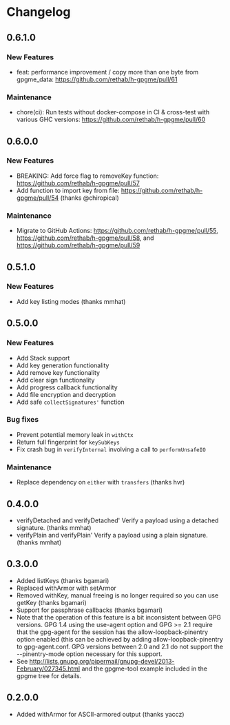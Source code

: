 # Changelog

## 0.6.1.0

### New Features

- feat: performance improvement / copy more than one byte from gpgme_data: https://github.com/rethab/h-gpgme/pull/61

### Maintenance

- chore(ci): Run tests without docker-compose in CI & cross-test with various GHC versions: https://github.com/rethab/h-gpgme/pull/60

## 0.6.0.0

### New Features

- BREAKING: Add force flag to removeKey function: https://github.com/rethab/h-gpgme/pull/57
- Add function to import key from file: https://github.com/rethab/h-gpgme/pull/54 (thanks @chiropical)

### Maintenance

- Migrate to GitHub Actions: https://github.com/rethab/h-gpgme/pull/55, https://github.com/rethab/h-gpgme/pull/58, and https://github.com/rethab/h-gpgme/pull/59

## 0.5.1.0

### New Features

- Add key listing modes (thanks mmhat)

## 0.5.0.0

### New Features

- Add Stack support
- Add key generation functionality
- Add remove key functionality
- Add clear sign functionality
- Add progress callback functionality
- Add file encryption and decryption
- Add safe `collectSignatures'` function

### Bug fixes

- Prevent potential memory leak in `withCtx`
- Return full fingerprint for `keySubKeys`
- Fix crash bug in `verifyInternal` involving a call to `performUnsafeIO`

### Maintenance
- Replace dependency on `either` with `transfers` (thanks hvr)

## 0.4.0.0
- verifyDetached and verifyDetached' Verify a payload using a detached signature. (thanks mmhat)
- verifyPlain and verifyPlain' Verify a payload using a plain signature. (thanks mmhat)

## 0.3.0.0
- Added listKeys (thanks bgamari)
- Replaced withArmor with setArmor
- Removed withKey, manual freeing is no longer required so you can use getKey (thanks bgamari)
- Support for passphrase callbacks (thanks bgamari)
 - Note that the operation of this feature is a bit inconsistent between GPG versions. GPG 1.4 using the use-agent option and GPG >= 2.1 require that the gpg-agent for the session has the allow-loopback-pinentry option enabled (this can be achieved by adding allow-loopback-pinentry to gpg-agent.conf. GPG versions between 2.0 and 2.1 do not support the --pinentry-mode option necessary for this support.
 - See http://lists.gnupg.org/pipermail/gnupg-devel/2013-February/027345.html and the gpgme-tool example included in the gpgme tree for details.

## 0.2.0.0
- Added withArmor for ASCII-armored output (thanks yaccz)
